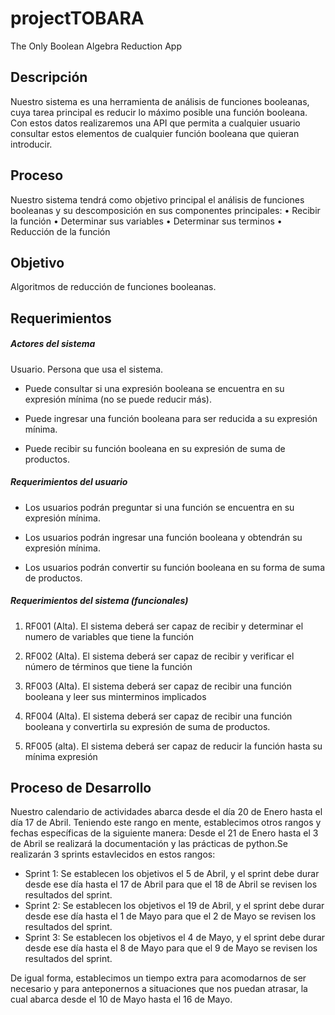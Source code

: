 # projectTOBARA

The Only Boolean Algebra Reduction App

## Descripción

Nuestro sistema es una herramienta de análisis de funciones booleanas, cuya tarea principal es reducir lo máximo posible una función booleana.
Con estos datos realizaremos una API que permita a cualquier usuario consultar estos elementos de cualquier función booleana que quieran introducir.

## Proceso

Nuestro sistema tendrá como objetivo principal el análisis de funciones booleanas y su descomposición en sus componentes principales:
    • Recibir la función
    • Determinar sus variables 
    • Determinar sus terminos
    • Reducción de la función

## Objetivo

Algoritmos de reducción de funciones booleanas. 

## Requerimientos

##### Actores del sistema

Usuario. Persona que usa el sistema.

- Puede consultar si una expresión booleana se encuentra en su expresión mínima (no se puede reducir más).

- Puede ingresar una función booleana para ser reducida a su expresión mínima.

- Puede recibir su función booleana en su expresión de suma de productos.

##### Requerimientos del usuario

- Los usuarios podrán preguntar si una función se encuentra en su expresión mínima.

- Los usuarios podrán ingresar una función booleana y obtendrán su expresión mínima.

- Los usuarios podrán convertir su función booleana en su forma de suma de productos.

##### Requerimientos del sistema (funcionales)

1. RF001 (Alta). El sistema deberá ser capaz de recibir y determinar el numero de variables que tiene la función

2. RF002 (Alta). El sistema deberá ser capaz de recibir y verificar el número de términos que tiene la función

3. RF003 (Alta). El sistema deberá ser capaz de recibir una función booleana y leer sus minterminos implicados

4. RF004 (Alta). El sistema deberá ser capaz de recibir una función booleana y convertirla su expresión de suma de productos.

5. RF005 (alta). El sistema deberá ser capaz de reducir la función hasta su mínima expresión

## Proceso de Desarrollo

Nuestro calendario de actividades abarca desde el día 20 de Enero hasta el día 17 de Abril.
Teniendo este rango en mente, establecimos otros rangos y fechas específicas de la siguiente manera:
Desde el 21 de Enero hasta el 3 de Abril se realizará la documentación y las prácticas de python.Se realizarán 3 sprints estavlecidos en estos rangos:

- Sprint 1: Se establecen los objetivos el 5 de Abril, y el sprint debe durar desde ese día hasta el 17 de Abril para que el 18 de Abril se revisen los resultados del sprint.
- Sprint 2: Se establecen los objetivos el 19 de Abril, y el sprint debe durar desde ese día hasta el 1 de Mayo para que el 2 de Mayo se revisen los resultados del sprint.
- Sprint 3: Se establecen los objetivos el 4 de Mayo, y el sprint debe durar desde ese día hasta el 8 de Mayo para que el 9 de Mayo se revisen los resultados del sprint.

De igual forma, establecimos un tiempo extra para acomodarnos de ser necesario y para anteponernos a situaciones que nos puedan atrasar, la cual abarca desde el 10 de Mayo hasta el 16 de Mayo.
